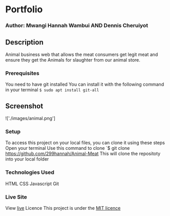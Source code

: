 # Portfolio
### Author: Mwangi Hannah Wambui AND Dennis Cheruiyot
## Description
Animal business web that allows the meat consumers get legit meat and ensure they  get the Animals for slaughter from our animal store. 

### Prerequisites
You need to have git installed
You can install it with the following command in your terminal
`$ sudo apt install git-all`

## Screenshot
!['./images/animal.png']


### Setup
To access this project on your local files, you can clone it using these steps
Open your terminal
Use this command to clone `$ git clone https://github.com/299hannah/Animal-Meat
This will clone the repositoty into your local folder

### Technologies Used
 HTML
 CSS
 Javascript
 Git
### Live Site
View [live]( https://299hannah.github.io/Animal-Meat/)
Licence
This project is under the [MIT licence](licence)